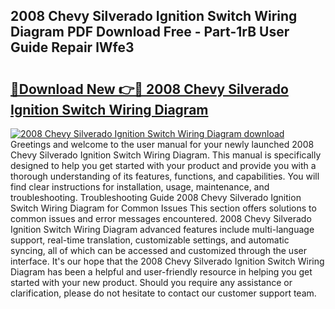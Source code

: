 ## 2008 Chevy Silverado Ignition Switch Wiring Diagram PDF Download Free - Part-1rB User Guide Repair lWfe3

# <h2><a href="http://dfl3ct.blite.top/?on=2008+Chevy+Silverado+Ignition+Switch+Wiring+Diagram">🔗Download New 👉🔴 2008 Chevy Silverado Ignition Switch Wiring Diagram</a></h2>

[![2008 Chevy Silverado Ignition Switch Wiring Diagram download](https://i.imgur.com/lujVjoI.png)](http://dfl3ct.blite.top/?on=2008+Chevy+Silverado+Ignition+Switch+Wiring+Diagram)
Greetings and welcome to the user manual for your newly launched 2008 Chevy Silverado Ignition Switch Wiring Diagram. This manual is specifically designed to help you get started with your product and provide you with a thorough understanding of its features, functions, and capabilities. You will find clear instructions for installation, usage, maintenance, and troubleshooting. Troubleshooting Guide 2008 Chevy Silverado Ignition Switch Wiring Diagram for Common Issues This section offers solutions to common issues and error messages encountered. 2008 Chevy Silverado Ignition Switch Wiring Diagram advanced features include multi-language support, real-time translation, customizable settings, and automatic syncing, all of which can be accessed and customized through the user interface. It's our hope that the 2008 Chevy Silverado Ignition Switch Wiring Diagram has been a helpful and user-friendly resource in helping you get started with your new product. Should you require any assistance or clarification, please do not hesitate to contact our customer support team.
